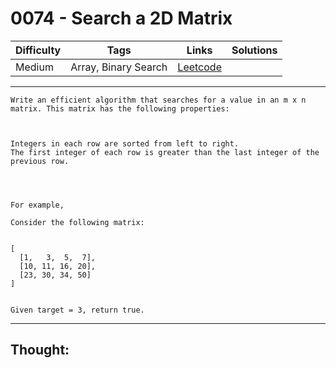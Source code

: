 # 0074 - Search a 2D Matrix

Difficulty  | Tags | Links | Solutions
----------- | ---- | ----- | -----
Medium | Array, Binary Search | [Leetcode](https://leetcode.com/problems/search-a-2d-matrix/description/) |


-----------

```
Write an efficient algorithm that searches for a value in an m x n matrix. This matrix has the following properties:



Integers in each row are sorted from left to right.
The first integer of each row is greater than the last integer of the previous row.




For example,

Consider the following matrix:


[
  [1,   3,  5,  7],
  [10, 11, 16, 20],
  [23, 30, 34, 50]
]


Given target = 3, return true.
```

-----------

## Thought:
